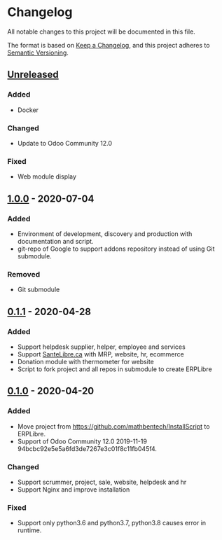 # Changelog
All notable changes to this project will be documented in this file.

The format is based on [Keep a Changelog](https://keepachangelog.com),
and this project adheres to [Semantic Versioning](https://semver.org/spec/v2.0.0.html).

## [Unreleased]
### Added
- Docker

### Changed
- Update to Odoo Community 12.0

### Fixed
- Web module display

## [1.0.0] - 2020-07-04
### Added
- Environment of development, discovery and production with documentation and script.
- git-repo of Google to support addons repository instead of using Git submodule.

### Removed
- Git submodule

## [0.1.1] - 2020-04-28
### Added
- Support helpdesk supplier, helper, employee and services
- Support [SanteLibre.ca](https://santelibre.ca) with MRP, website, hr, ecommerce
- Donation module with thermometer for website
- Script to fork project and all repos in submodule to create ERPLibre

## [0.1.0] - 2020-04-20
### Added
- Move project from https://github.com/mathbentech/InstallScript to ERPLibre.
- Support of Odoo Community 12.0 2019-11-19 94bcbc92e5e5a6fd3de7267e3c01f8c11fb045f4.

### Changed
- Support scrummer, project, sale, website, helpdesk and hr
- Support Nginx and improve installation

### Fixed
- Support only python3.6 and python3.7, python3.8 causes error in runtime.

[Unreleased]: http://git.erplibre.ca/ERPLibre/compare/v1.0.0...HEAD
[1.0.0]: http://git.erplibre.ca/ERPLibre/compare/v0.1.1...v1.0.0
[0.1.1]: http://git.erplibre.ca/ERPLibre/compare/v0.1.0...v0.1.1
[0.1.0]: http://git.erplibre.ca/ERPLibre/releases/tag/v0.1.0

